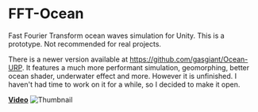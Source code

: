 # FFT-Ocean
Fast Fourier Transform ocean waves simulation for Unity. This is a prototype. Not recommended for real projects.

There is a newer version available at https://github.com/gasgiant/Ocean-URP. It features a much more performant simulation, geomorphing, better ocean shader, underwater effect and more. However it is unfinished. I haven't had time to work on it for a while, so I decided to make it open. 

 [__Video__](https://youtu.be/kGEqaX4Y4bQ)
![Thumbnail](./Screenshot.png "Screenshot") 
